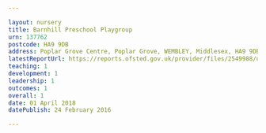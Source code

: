 ```yaml
---

layout: nursery
title: Barnhill Preschool Playgroup
urn: 137762
postcode: HA9 9DB
address: Poplar Grove Centre, Poplar Grove, WEMBLEY, Middlesex, HA9 9DB
latestReportUrl: https://reports.ofsted.gov.uk/provider/files/2549988/urn/137762.pdf
teaching: 1
development: 1
leadership: 1
outcomes: 1
overall: 1
date: 01 April 2018 
datePublish: 24 February 2016

---
```

